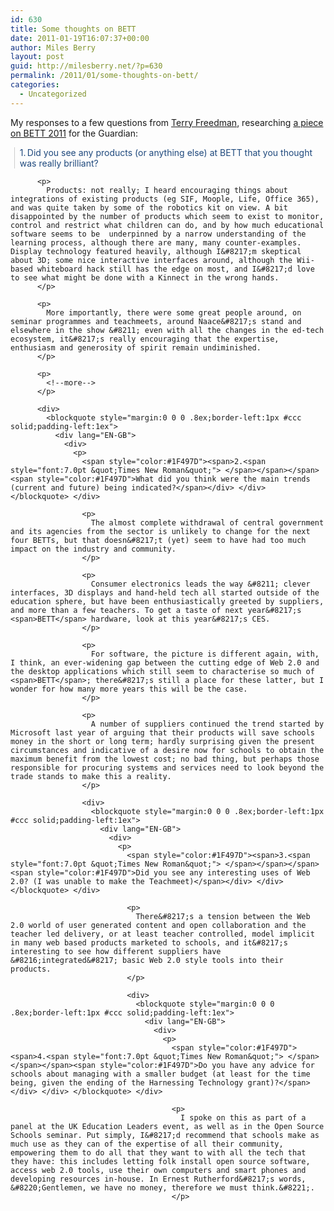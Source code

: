 ```yaml
---
id: 630
title: Some thoughts on BETT
date: 2011-01-19T16:07:37+00:00
author: Miles Berry
layout: post
guid: http://milesberry.net/?p=630
permalink: /2011/01/some-thoughts-on-bett/
categories:
  - Uncategorized
---
```

My responses to a few questions from [Terry Freedman](http://www.ictineducation.org/), researching [a piece on BETT 2011](http://www.guardian.co.uk/classroom-innovation/bett-2011-review-ict-schools-technology) for the Guardian:

<div>
  <blockquote style="margin:0 0 0 .8ex;border-left:1px #ccc solid;padding-left:1ex">
    <div lang="EN-GB">
      <div>
        <p>
          <span style="color:#1F497D"><span>1.<span style="font:7.0pt &quot;Times New Roman&quot;"> </span></span></span><span style="color:#1F497D">Did you see any products (or anything else) at <span>BETT</span> that you thought was really brilliant?</span></div> </div> </blockquote> </div> 
          
          <p>
            Products: not really; I heard encouraging things about integrations of existing products (eg SIF, Moople, Life, Office 365), and was quite taken by some of the robotics kit on view. A bit disappointed by the number of products which seem to exist to monitor, control and restrict what children can do, and by how much educational software seems to be  underpinned by a narrow understanding of the learning process, although there are many, many counter-examples. Display technology featured heavily, although I&#8217;m skeptical about 3D; some nice interactive interfaces around, although the Wii-based whiteboard hack still has the edge on most, and I&#8217;d love to see what might be done with a Kinnect in the wrong hands.
          </p>
          
          <p>
            More importantly, there were some great people around, on seminar programmes and teachmeets, around Naace&#8217;s stand and elsewhere in the show &#8211; even with all the changes in the ed-tech ecosystem, it&#8217;s really encouraging that the expertise, enthusiasm and generosity of spirit remain undiminished.
          </p>
          
          <p>
            <!--more-->
          </p>
          
          <div>
            <blockquote style="margin:0 0 0 .8ex;border-left:1px #ccc solid;padding-left:1ex">
              <div lang="EN-GB">
                <div>
                  <p>
                    <span style="color:#1F497D"><span>2.<span style="font:7.0pt &quot;Times New Roman&quot;"> </span></span></span><span style="color:#1F497D">What did you think were the main trends (current and future) being indicated?</span></div> </div> </blockquote> </div> 
                    
                    <p>
                      The almost complete withdrawal of central government and its agencies from the sector is unlikely to change for the next four BETTs, but that doesn&#8217;t (yet) seem to have had too much impact on the industry and community.
                    </p>
                    
                    <p>
                      Consumer electronics leads the way &#8211; clever interfaces, 3D displays and hand-held tech all started outside of the education sphere, but have been enthusiastically greeted by suppliers, and more than a few teachers. To get a taste of next year&#8217;s <span>BETT</span> hardware, look at this year&#8217;s CES.
                    </p>
                    
                    <p>
                      For software, the picture is different again, with, I think, an ever-widening gap between the cutting edge of Web 2.0 and the desktop applications which still seem to characterise so much of <span>BETT</span>; there&#8217;s still a place for these latter, but I wonder for how many more years this will be the case.
                    </p>
                    
                    <p>
                      A number of suppliers continued the trend started by Microsoft last year of arguing that their products will save schools money in the short or long term; hardly surprising given the present circumstances and indicative of a desire now for schools to obtain the maximum benefit from the lowest cost; no bad thing, but perhaps those responsible for procuring systems and services need to look beyond the trade stands to make this a reality.
                    </p>
                    
                    <div>
                      <blockquote style="margin:0 0 0 .8ex;border-left:1px #ccc solid;padding-left:1ex">
                        <div lang="EN-GB">
                          <div>
                            <p>
                              <span style="color:#1F497D"><span>3.<span style="font:7.0pt &quot;Times New Roman&quot;"> </span></span></span><span style="color:#1F497D">Did you see any interesting uses of Web 2.0? (I was unable to make the Teachmeet)</span></div> </div> </blockquote> </div> 
                              
                              <p>
                                There&#8217;s a tension between the Web 2.0 world of user generated content and open collaboration and the teacher led delivery, or at least teacher controlled, model implicit in many web based products marketed to schools, and it&#8217;s interesting to see how different suppliers have &#8216;integrated&#8217; basic Web 2.0 style tools into their products.
                              </p>
                              
                              <div>
                                <blockquote style="margin:0 0 0 .8ex;border-left:1px #ccc solid;padding-left:1ex">
                                  <div lang="EN-GB">
                                    <div>
                                      <p>
                                        <span style="color:#1F497D"><span>4.<span style="font:7.0pt &quot;Times New Roman&quot;"> </span></span></span><span style="color:#1F497D">Do you have any advice for schools about managing with a smaller budget (at least for the time being, given the ending of the Harnessing Technology grant)?</span></div> </div> </blockquote> </div> 
                                        
                                        <p>
                                          I spoke on this as part of a panel at the UK Education Leaders event, as well as in the Open Source Schools seminar. Put simply, I&#8217;d recommend that schools make as much use as they can of the expertise of all their community, empowering them to do all that they want to with all the tech that they have: this includes letting folk install open source software, access web 2.0 tools, use their own computers and smart phones and developing resources in-house. In Ernest Rutherford&#8217;s words, &#8220;Gentlemen, we have no money, therefore we must think.&#8221;.
                                        </p>